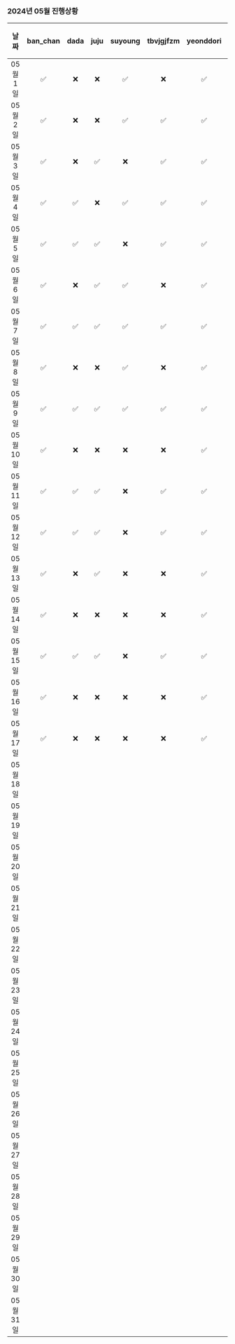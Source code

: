 ### 2024년 05월 진행상황
| 날짜 | ban_chan | dada | juju | suyoung | tbvjgjfzm | yeonddori | 박주은 |
|:---:|:---:|:---:|:---:|:---:|:---:|:---:|:---:|
| 05월 1일 | ✅ | ❌ | ❌ | ✅ | ❌ | ✅ | ❌ |
| 05월 2일 | ✅ | ❌ | ❌ | ✅ | ✅ | ✅ | ❌ |
| 05월 3일 | ✅ | ❌ | ✅ | ❌ | ✅ | ✅ | ❌ |
| 05월 4일 | ✅ | ✅ | ❌ | ✅ | ✅ | ✅ | ❌ |
| 05월 5일 | ✅ | ✅ | ✅ | ❌ | ✅ | ✅ | ❌ |
| 05월 6일 | ✅ | ❌ | ✅ | ✅ | ❌ | ✅ | ❌ |
| 05월 7일 | ✅ | ✅ | ✅ | ✅ | ✅ | ✅ | ❌ |
| 05월 8일 | ✅ | ❌ | ❌ | ✅ | ❌ | ✅ | ❌ |
| 05월 9일 | ✅ | ✅ | ✅ | ✅ | ✅ | ✅ | ❌ |
| 05월 10일 | ✅ | ❌ | ❌ | ❌ | ❌ | ✅ | ❌ |
| 05월 11일 | ✅ | ✅ | ✅ | ❌ | ✅ | ✅ | ❌ |
| 05월 12일 | ✅ | ✅ | ✅ | ❌ | ✅ | ✅ | ❌ |
| 05월 13일 | ✅ | ❌ | ✅ | ❌ | ❌ | ✅ | ✅ |
| 05월 14일 | ✅ | ❌ | ❌ | ❌ | ❌ | ✅ | ❌ |
| 05월 15일 | ✅ | ✅ | ✅ | ❌ | ✅ | ✅ | ✅ |
| 05월 16일 | ✅ | ❌ | ❌ | ❌ | ❌ | ✅ | ❌ |
| 05월 17일 | ✅ | ❌ | ❌ | ❌ | ❌ | ✅ | ❌ |
| 05월 18일 | | | | | | | |
| 05월 19일 | | | | | | | |
| 05월 20일 | | | | | | | |
| 05월 21일 | | | | | | | |
| 05월 22일 | | | | | | | |
| 05월 23일 | | | | | | | |
| 05월 24일 | | | | | | | |
| 05월 25일 | | | | | | | |
| 05월 26일 | | | | | | | |
| 05월 27일 | | | | | | | |
| 05월 28일 | | | | | | | |
| 05월 29일 | | | | | | | |
| 05월 30일 | | | | | | | |
| 05월 31일 | | | | | | | |
